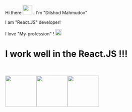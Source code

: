 Hi there <img src="https://camo.githubusercontent.com/e8e7b06ecf583bc040eb60e44eb5b8e0ecc5421320a92929ce21522dbc34c891/68747470733a2f2f6d656469612e67697068792e636f6d2f6d656469612f6876524a434c467a6361737252346961377a2f67697068792e676966" width="30px"> . I'm "Dilshod Mahmudov" <br>

I am "React.JS" developer! <br>

I love "My-profession" ! <img src="https://nuotraukos.mediakatalogas.lt/thumbs/heart-2487935_1280.png" style="width: 20px; height: 20px"> <br>

<h1>I work well in the React.JS !!!</h1><br><br>

<div style="display: flex; align-items: center;">
  <img src="https://element-software.co.uk/wp-content/uploads/2020/04/react.png" style="width: 100px; height: auto;">
  <img src="https://sujanbyanjankar.com.np/wp-content/uploads/2019/09/javascript-300x300.png" style="width: 100px; height: auto;">
  <img src="https://nuotraukos.mediakatalogas.lt/thumbs/heart-2487935_1280.png" style="width: 100px; height: 100px">
</div>
